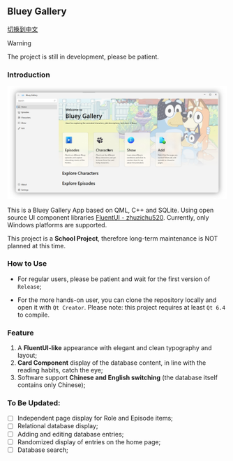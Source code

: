 ## Bluey Gallery

[切换到中文](README_Assets/README_zh-CN.md)

> [!warning]
> The project is still in development, please be patient.

### Introduction

![Hero Page](README_Assets/bluey_gallery_en.png)

This is a Bluey Gallery App based on QML, C++ and SQLite. Using open source UI component libraries [FluentUI - zhuzichu520](https://github.com/zhuzichu520/FluentUI). Currently, only Windows platforms are supported.

This project is a **School Project**, therefore long-term maintenance is NOT planned at this time.

### How to Use

- For regular users, please be patient and wait for the first version of `Release`;

- For the more hands-on user, you can clone the repository locally and open it with `Qt Creator`. Please note: this project requires at least `Qt 6.4` to compile.

### Feature

1. A **FluentUI-like** appearance with elegant and clean typography and layout;
2. **Card Component** display of the database content, in line with the reading habits, catch the eye;
3. Software support **Chinese and English switching** (the database itself contains only Chinese);

### To Be Updated:

- [ ] Independent page display for Role and Episode items;
- [ ] Relational database display;
- [ ] Adding and editing database entries;
- [ ] Randomized display of entries on the home page;
- [ ] Database search;
